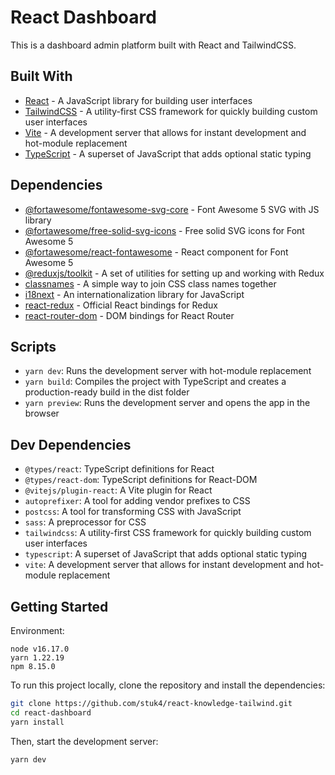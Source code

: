 # React Dashboard

This is a dashboard admin platform built with React and TailwindCSS.

## Built With
- [React](https://reactjs.org/) - A JavaScript library for building user interfaces
- [TailwindCSS](https://tailwindcss.com/) - A utility-first CSS framework for quickly building custom user interfaces
- [Vite](https://github.com/vitejs/vite) - A development server that allows for instant development and hot-module replacement
- [TypeScript](https://www.typescriptlang.org/) - A superset of JavaScript that adds optional static typing

## Dependencies

- [@fortawesome/fontawesome-svg-core](https://github.com/FortAwesome/react-fontawesome) - Font Awesome 5 SVG with JS library
- [@fortawesome/free-solid-svg-icons](https://github.com/FortAwesome/react-fontawesome) - Free solid SVG icons for Font Awesome 5
- [@fortawesome/react-fontawesome](https://github.com/FortAwesome/react-fontawesome) - React component for Font Awesome 5
- [@reduxjs/toolkit](https://redux-toolkit.js.org/) - A set of utilities for setting up and working with Redux
- [classnames](https://github.com/JedWatson/classnames) - A simple way to join CSS class names together
- [i18next](https://www.i18next.com/) - An internationalization library for JavaScript
- [react-redux](https://react-redux.js.org/) - Official React bindings for Redux
- [react-router-dom](https://reactrouter.com/web/guides/quick-start) - DOM bindings for React Router

## Scripts
- `yarn dev`: Runs the development server with hot-module replacement
- `yarn build`: Compiles the project with TypeScript and creates a production-ready build in the dist folder
- `yarn preview`: Runs the development server and opens the app in the browser

## Dev Dependencies
- `@types/react`: TypeScript definitions for React
- `@types/react-dom`: TypeScript definitions for React-DOM
- `@vitejs/plugin-react`: A Vite plugin for React
- `autoprefixer`: A tool for adding vendor prefixes to CSS
- `postcss`: A tool for transforming CSS with JavaScript
- `sass`: A preprocessor for CSS
- `tailwindcss`: A utility-first CSS framework for quickly building custom user interfaces
- `typescript`: A superset of JavaScript that adds optional static typing
- `vite`: A development server that allows for instant development and hot-module replacement

## Getting Started
Environment:
```
node v16.17.0
yarn 1.22.19
npm 8.15.0
```
To run this project locally, clone the repository and install the dependencies:

```bash
git clone https://github.com/stuk4/react-knowledge-tailwind.git
cd react-dashboard
yarn install
```
Then, start the development server:
```bash
yarn dev
```

